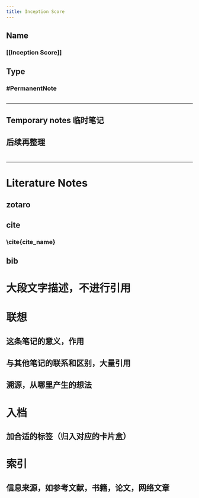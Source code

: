 ```yaml
---
title: Inception Score
---
```


## Name
### [[Inception Score]]
## Type
### #PermanentNote
##
---
## Temporary notes 临时笔记
## 后续再整理
#
---
# Literature Notes
## zotaro
## cite
### \\cite{cite_name}
## bib
# 大段文字描述，不进行引用
# 联想
## 这条笔记的意义，作用
## 与其他笔记的联系和区别，大量引用
## 溯源，从哪里产生的想法
# 入档
## 加合适的标签（归入对应的卡片盒）
# 索引
## 信息来源，如参考文献，书籍，论文，网络文章
##

